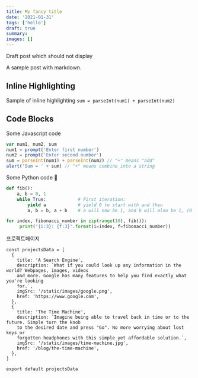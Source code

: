 ```yaml
---
title: My fancy title
date: '2021-01-31'
tags: ['hello']
draft: true
summary:
images: []
---
```


Draft post which should not display

A sample post with markdown.

## Inline Highlighting

Sample of inline highlighting `sum = parseInt(num1) + parseInt(num2)`

## Code Blocks

Some Javascript code

```javascript
var num1, num2, sum
num1 = prompt('Enter first number')
num2 = prompt('Enter second number')
sum = parseInt(num1) + parseInt(num2) // "+" means "add"
alert('Sum = ' + sum) // "+" means combine into a string
```

Some Python code 🐍

```python
def fib():
    a, b = 0, 1
    while True:            # First iteration:
        yield a            # yield 0 to start with and then
        a, b = b, a + b    # a will now be 1, and b will also be 1, (0 + 1)

for index, fibonacci_number in zip(range(10), fib()):
     print('{i:3}: {f:3}'.format(i=index, f=fibonacci_number))
```

프로젝트페이지

```
const projectsData = [
  {
    title: 'A Search Engine',
    description: `What if you could look up any information in the world? Webpages, images, videos
    and more. Google has many features to help you find exactly what you're looking
    for.`,
    imgSrc: '/static/images/google.png',
    href: 'https://www.google.com',
  },
  {
    title: 'The Time Machine',
    description: `Imagine being able to travel back in time or to the future. Simple turn the knob
    to the desired date and press "Go". No more worrying about lost keys or
    forgotten headphones with this simple yet affordable solution.`,
    imgSrc: '/static/images/time-machine.jpg',
    href: '/blog/the-time-machine',
  },
]

export default projectsData



```


